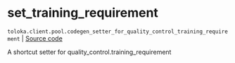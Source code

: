 # set_training_requirement
`toloka.client.pool.codegen_setter_for_quality_control_training_requirement` | [Source code](https://github.com/Toloka/toloka-kit/blob/v1.2.0/src/client/pool/__init__.py#L0)

A shortcut setter for quality_control.training_requirement

